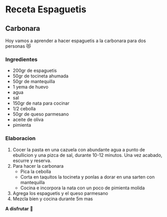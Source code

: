 # Receta Espaguetis
## Carbonara

Hoy vamos a aprender a hacer espaguetis a la carbonara para dos personas :heart_eyes_cat:

### Ingredientes

* 200gr de espaguetis
* 50gr de tocineta ahumada
* 50gr de mantequilla
* 1 yema de huevo
* agua
* sal
* 150gr de nata para cocinar
* 1/2 cebolla
* 50gr de queso parmesano
* aceite de oliva
* pimienta

### Elaboracion

1. Cocer la pasta en una cazuela con abundante agua a punto de ebullicion y una pizca de sal, durante 10-12 minutos. Una vez acabado, escurre y reserva.
2. Para hacer la carbonara
    - Pica la cebolla
    - Corta en taquitos la tocineta y ponlas a dorar en una sarten con mantequilla
    - Cocina e incorpora la nata con un poco de pimienta molida
3. Agrega los espaguetis y el queso parmesano
4. Mezcla bien y cocina durante 5m mas

**A disfrutar** :100: